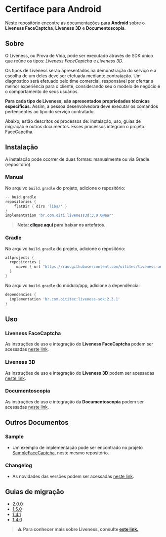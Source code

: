 #  Certiface para Android

Neste repositório encontre as documentações para **Android** sobre o **Liveness FaceCaptcha**, **Liveness 3D** e **Documentoscopia**.



## Sobre

O Liveness, ou Prova de Vida, pode ser executado através de  SDK único que reúne os tipos: *Liveness FaceCaptcha* e *Liveness 3D*. 

Os tipos de Liveness serão apresentados na demonstração do serviço e a escolha de um deles deve ser efetuada mediante contratação. Um diagnóstico será efetuado pelo time comercial, responsável por ofertar a melhor experiência para o cliente, considerando seu o modelo de negócio e o comportamento de seus usuários.

**Para cada tipo de Liveness, são apresentados propriedades técnicas específicas**. Assim, a pessoa desenvolvedora deve executar os comandos pertencentes ao tipo do serviço contratado.

Abaixo, estão descritos os processos de: instalação, uso, guias de migração e outros documentos. Esses processos integram o projeto FaceCapctha.

##  Instalação

A instalação pode ocorrer de duas formas: manualmente ou via Gradle (repositório).

### Manual

No arquivo `build.gradle` do projeto, adicione o repositório:


```gradle
-- buid.gradle
repositories {
    flatDir { dirs 'libs/' }
}
implementation 'br.com.oiti.liveness3d:3.0.0@aar'
```

> **Nota: [clique aqui](https://github.com/oititec/liveness-android-sdk/tree/main/br/com/oititec/liveness-sdk) para baixar os artefatos.**

###  Gradle

No arquivo `build.gradle` do projeto, adicione o repositório:

```gradle
allprojects {
  repositories {
     maven { url "https://raw.githubusercontent.com/oititec/liveness-android-sdk/main/" }
  }
}
```

No arquivo `build.gradle` do módulo/app, adicione a dependência:

```gradle
dependencies {
  implementation 'br.com.oititec:liveness-sdk:2.3.1'
}
```

##  Uso

###  Liveness FaceCaptcha

As instruções de uso e integração do **Liveness FaceCaptcha** podem ser acessadas [neste link](Documentation/Liveness-Usage.md).

###  Liveness 3D

As instruções de uso e integração do **Liveness 3D** podem ser acessadas [neste link](Documentation/Liveness3D-Usage.md).

###  Documentoscopia

As instruções de uso e integração da **Documentoscopia** podem ser acessadas [neste link](Documentation/Documentscopy-Usage.md).


##  Outros Documentos

###  Sample

- Um exemplo de implementação pode ser encontrado no projeto [SampleFaceCaptcha](https://github.com/oititec/liveness-android-sdk/tree/main/FaceCaptchaSample "SampleFaceCaptcha"), neste mesmo repositório.

###  Changelog

- As novidades das versões podem ser acessadas [neste link](Documentation/Changelog.md).

##  Guias de migração

- [2.0.0](Documentation/Migration-Guide-2.0.0.md)
- [1.5.0](Documentation/Migration-Guide-1.5.0.md)
- [1.4.1](Documentation/Migration-Guide-1.4.1.md)
- [1.4.0](Documentation/Migration-Guide-1.4.0.md)

>⚠️ **Para conhecer mais sobre Liveness, consulte [este link.](https://certifaceid.readme.io/docs/liveness-detection-vs-atualizada)**
